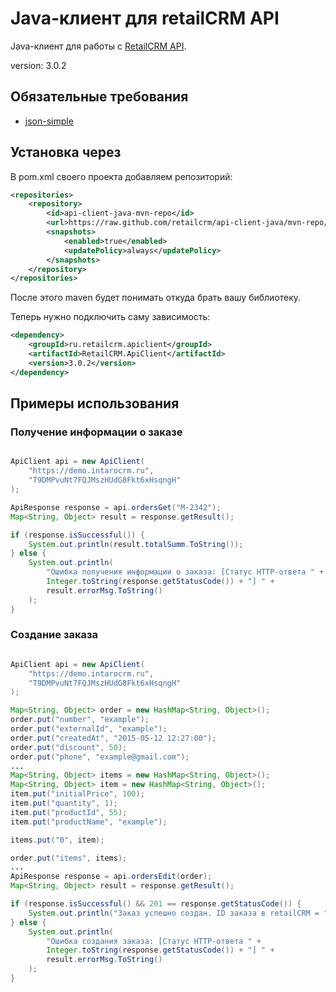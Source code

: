 Java-клиент для retailCRM API
=============================

Java-клиент для работы с [RetailCRM API](http://www.retailcrm.ru/docs/rest-api/index.html).

version: 3.0.2

Обязательные требования
-----------------------
* [json-simple](https://code.google.com/p/json-simple/)

Установка через
---------------
В pom.xml своего проекта добавляем репозиторий:
``` xml
<repositories>
    <repository>
        <id>api-client-java-mvn-repo</id>
        <url>https://raw.github.com/retailcrm/api-client-java/mvn-repo/</url>
        <snapshots>
            <enabled>true</enabled>
            <updatePolicy>always</updatePolicy>
        </snapshots>
    </repository>
</repositories>
```
После этого maven будет понимать откуда брать вашу библиотеку.

Теперь нужно подключить саму зависимость:
``` xml
<dependency>
    <groupId>ru.retailcrm.apiclient</groupId>
    <artifactId>RetailCRM.ApiClient</artifactId>
    <version>3.0.2</version>
</dependency>
```

Примеры использования
---------------------

### Получение информации о заказе

``` java

ApiClient api = new ApiClient(
    "https://demo.intarocrm.ru",
    "T9DMPvuNt7FQJMszHUdG8Fkt6xHsqngH"
);

ApiResponse response = api.ordersGet("M-2342");
Map<String, Object> result = response.getResult();

if (response.isSuccessful()) {
    System.out.println(result.totalSumm.ToString());
} else {
    System.out.println(
        "Ошибка получения информации о заказа: [Статус HTTP-ответа " +
        Integer.toString(response.getStatusCode()) + "] " +
        result.errorMsg.ToString()
    );
}
```
### Создание заказа

``` java

ApiClient api = new ApiClient(
    "https://demo.intarocrm.ru",
    "T9DMPvuNt7FQJMszHUdG8Fkt6xHsqngH"
);

Map<String, Object> order = new HashMap<String, Object>();
order.put("number", "example");
order.put("externalId", "example");
order.put("createdAt", "2015-05-12 12:27:00");
order.put("discount", 50);
order.put("phone", "example@gmail.com");
...
Map<String, Object> items = new HashMap<String, Object>();
Map<String, Object> item = new HashMap<String, Object>();
item.put("initialPrice", 100);
item.put("quantity", 1);
item.put("productId", 55);
item.put("productName", "example");

items.put("0", item);

order.put("items", items);
...
ApiResponse response = api.ordersEdit(order);
Map<String, Object> result = response.getResult();

if (response.isSuccessful() && 201 == response.getStatusCode()) {
    System.out.println("Заказ успешно создан. ID заказа в retailCRM = " + result.id);
} else {
    System.out.println(
        "Ошибка создания заказа: [Статус HTTP-ответа " +
        Integer.toString(response.getStatusCode()) + "] " +
        result.errorMsg.ToString()
    );
}

```
